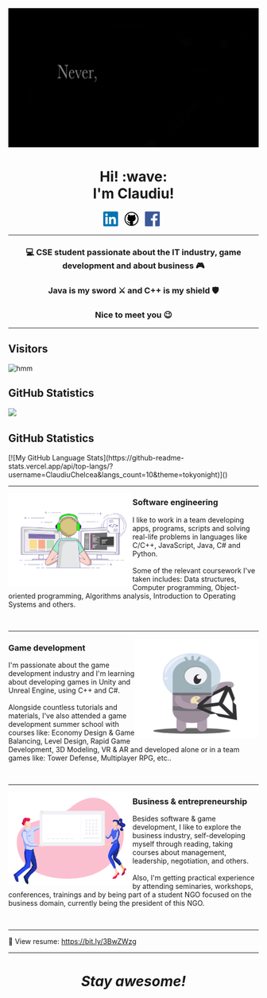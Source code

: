 <img src="https://github.com/ClaudiuChelcea/ClaudiuChelcea/blob/main/assets/NeverGiveUp.gif" width="100%" height="280">

<h1 align='center'> Hi! :wave:<br> I'm Claudiu!</h1>

<p align='center'>
<a href="https://www.linkedin.com/in/claudiuchelcea011/"><img height="30" src="https://github.com/ClaudiuChelcea/ClaudiuChelcea/blob/main/assets/LinkedIn_logo.png"></a>&nbsp;&nbsp;
<a href="https://github.com/ClaudiuChelcea"><img height="30" src="https://github.com/ClaudiuChelcea/ClaudiuChelcea/blob/main/assets/github-logo.png"></a>&nbsp;&nbsp;
<a href="https://www.facebook.com/chelcea.claudiu1/"><img height="30" src="https://github.com/ClaudiuChelcea/ClaudiuChelcea/blob/main/assets/Facebook-logo.png"></a>&nbsp;&nbsp;
</p>

  ---
  
### <p align="center"> 💻 CSE student passionate about the IT industry, game development and about business 🎮 </p>
### <p align="center"> Java is my sword ⚔️ and C++ is my shield 🛡️ </p>
### <p align="center"> Nice to meet you 😉 </p>

  ---
  
 

 
 ## Visitors
![hmm](https://profile-counter.glitch.me/ClaudiuChelcea/count.svg)

</span>

<span float="center" height=200>
  <h2>GitHub Statistics</h2>
  <img src="https://github-readme-stats.vercel.app/api?username=ClaudiuChelcea&show_icons=true&count_private=true&title_color=d1eaff&text_color=f2f9ff&icon_color=a3b9cc&bg_color=6e7e91" float="right" />
</span>

<span float="center" height=200>
  <h2>GitHub Statistics</h2>
  [![My GitHub Language Stats](https://github-readme-stats.vercel.app/api/top-langs/?username=ClaudiuChelcea&langs_count=10&theme=tokyonight)]()
  </span>
<br>

   ---
   
 <p>
  <img width="250" align='left' src="https://github.com/ClaudiuChelcea/ClaudiuChelcea/blob/main/assets/SWEGIF.gif">
</p>

### Software engineering

I like to work in a team developing apps, programs, scripts and solving real-life problems in languages like C/C++, JavaScript, Java, C# and Python.
<br><br>Some of the relevant coursework I've taken includes: Data structures, Computer programming, Object-oriented programming, Algorithms analysis, Introduction to
Operating Systems and others.


   
<br>


 ---
 
  <p>
  <img width="250" align='right' height="200" src="https://github.com/ClaudiuChelcea/ClaudiuChelcea/blob/main/assets/UnityAnim.gif">
</p>
 
 
 
### Game development

I'm passionate about the game development industry and I'm learning about developing games in Unity and Unreal Engine, using C++ and C#.
<br><br>Alongside countless tutorials and materials, I've also attended a game development summer school with courses like: Economy Design & Game Balancing, Level Design, Rapid Game Development, 3D Modeling, VR & AR and developed alone or in a team games like: Tower Defense, Multiplayer RPG, etc..

<br>

 ---
  <p>
  <img width="250" align='left' src="https://github.com/ClaudiuChelcea/ClaudiuChelcea/blob/main/assets/Businessgif.gif">
</p>

### Business & entrepreneurship

Besides software & game development, I like to explore the business industry, self-developing myself through reading, taking courses about management, leadership, negotiation, and others.
<br><br>Also, I'm getting practical experience by attending seminaries, workshops, conferences, trainings and by being part of a student NGO focused on the business domain, currently being the president of this NGO.

<br>

 ---
 📝 View resume: https://bit.ly/3BwZWzg
 
 ---

<h1 align='center'><i>Stay awesome!</i></h1>
